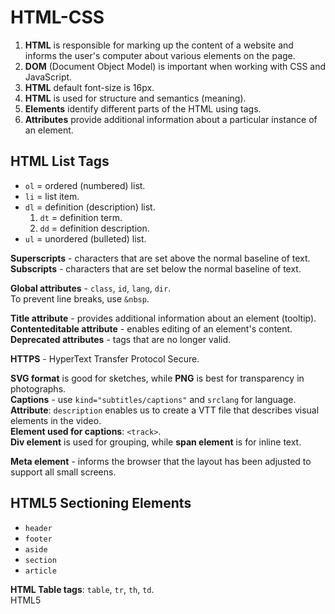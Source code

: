 # HTML-CSS

1. **HTML** is responsible for marking up the content of a website and informs the user's computer about various elements on the page.
2. **DOM** (Document Object Model) is important when working with CSS and JavaScript.
3. **HTML** default font-size is 16px.
4. **HTML** is used for structure and semantics (meaning).
5. **Elements** identify different parts of the HTML using tags.
6. **Attributes** provide additional information about a particular instance of an element.

## HTML List Tags
- `ol` = ordered (numbered) list.
- `li` = list item.
- `dl` = definition (description) list.
  1. `dt` = definition term.
  2. `dd` = definition description.
- `ul` = unordered (bulleted) list.

**Superscripts** - characters that are set above the normal baseline of text.  
**Subscripts** - characters that are set below the normal baseline of text.

**Global attributes** - `class`, `id`, `lang`, `dir`.  
To prevent line breaks, use `&nbsp`.

**Title attribute** - provides additional information about an element (tooltip).  
**Contenteditable attribute** - enables editing of an element's content.  
**Deprecated attributes** - tags that are no longer valid.

**HTTPS** - HyperText Transfer Protocol Secure.

**SVG format** is good for sketches, while **PNG** is best for transparency in photographs.  
**Captions** - use `kind="subtitles/captions"` and `srclang` for language.  
**Attribute**: `description` enables us to create a VTT file that describes visual elements in the video.  
**Element used for captions**: `<track>`.  
**Div element** is used for grouping, while **span element** is for inline text.

**Meta element** - informs the browser that the layout has been adjusted to support all small screens.

## HTML5 Sectioning Elements
- `header`
- `footer`
- `aside`
- `section`
- `article`

**HTML Table tags**: `table`, `tr`, `th`, `td`.  
HTML5
